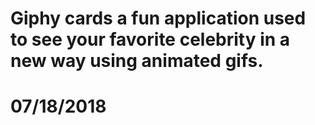 # Giphy cards a fun application used to see your favorite celebrity in a new way using animated gifs. 
# 07/18/2018
